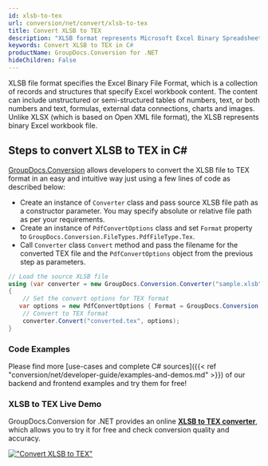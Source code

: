 ```yaml
---
id: xlsb-to-tex
url: conversion/net/convert/xlsb-to-tex
title: Convert XLSB to TEX
description: "XLSB format represents Microsoft Excel Binary Spreadsheet File with .xlsb extension. Learn how to convert XLSB to TEX file programmatically in C# language using GroupDocs.Conversion for .NET library."
keywords: Convert XLSB to TEX in C#
productName: GroupDocs.Conversion for .NET
hideChildren: False
---
```


XLSB file format specifies the Excel Binary File Format, which is a collection of records and structures that specify Excel workbook content. The content can include unstructured or semi-structured tables of numbers, text, or both numbers and text, formulas, external data connections, charts and images. Unlike XLSX (which is based on Open XML file format), the XLSB represents binary Excel workbook file.

## Steps to convert XLSB to TEX in C#

[GroupDocs.Conversion](https://products.groupdocs.com/conversion/net) allows developers to convert the XLSB file to TEX format in an easy and intuitive way just using a few lines of code as described below:

* Create an instance of `Converter` class and pass source XLSB file path as a constructor parameter. You may specify absolute or relative file path as per your requirements. 
* Create an instance of `PdfConvertOptions` class and set `Format` property to `GroupDocs.Conversion.FileTypes.PdfFileType.Tex`.
* Call `Converter` class `Convert` method and pass the filename for the converted TEX file and the `PdfConvertOptions` object from the previous step as parameters.

```csharp
// Load the source XLSB file
using (var converter = new GroupDocs.Conversion.Converter("sample.xlsb"))
{
    // Set the convert options for TEX format
   var options = new PdfConvertOptions { Format = GroupDocs.Conversion.FileTypes.PdfFileType.Tex };
    // Convert to TEX format
    converter.Convert("converted.tex", options);
}
```

### Code Examples

Please find more [use-cases and complete C# sources]({{< ref "conversion/net/developer-guide/examples-and-demos.md" >}}) of our backend and frontend examples and try them for free!

### XLSB to TEX Live Demo

GroupDocs.Conversion for .NET provides an online [**XLSB to TEX converter**](https://products.groupdocs.app/conversion/xlsb-to-tex), which allows you to try it for free and check conversion quality and accuracy.

[!["Convert XLSB to TEX"](conversion/net/images/convert-to-tex/convert-xlsb-to-tex.png)](https://products.groupdocs.app/conversion/xlsb-to-tex)